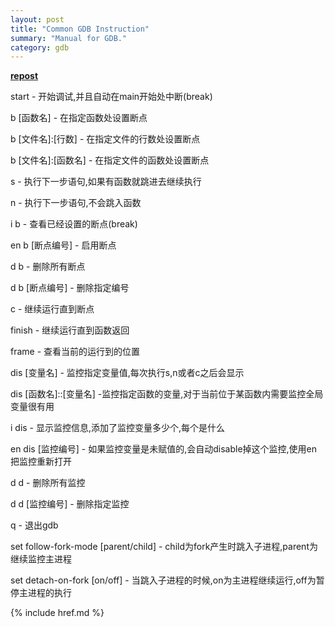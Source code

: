 ```yaml
---
layout: post
title: "Common GDB Instruction"
summary: "Manual for GDB."
category: gdb
---
```


__[repost](http://blogread.cn/it/article/941?f=footerrecommend)__  

start - 开始调试,并且自动在main开始处中断(break)

b [函数名] - 在指定函数处设置断点

b [文件名]:[行数] - 在指定文件的行数处设置断点

b [文件名]:[函数名] - 在指定文件的函数处设置断点

s - 执行下一步语句,如果有函数就跳进去继续执行

n - 执行下一步语句,不会跳入函数

i b - 查看已经设置的断点(break)

en b [断点编号] - 启用断点

d b - 删除所有断点

d b [断点编号] - 删除指定编号

c - 继续运行直到断点

finish - 继续运行直到函数返回

frame - 查看当前的运行到的位置

dis [变量名] - 监控指定变量值,每次执行s,n或者c之后会显示

dis [函数名]::[变量名] -监控指定函数的变量,对于当前位于某函数内需要监控全局变量很有用

i dis - 显示监控信息,添加了监控变量多少个,每个是什么

en dis [监控编号] - 如果监控变量是未赋值的,会自动disable掉这个监控,使用en把监控重新打开

d d - 删除所有监控

d d [监控编号] - 删除指定监控

q - 退出gdb

set follow-fork-mode [parent/child] - child为fork产生时跳入子进程,parent为继续监控主进程

set detach-on-fork [on/off] - 当跳入子进程的时候,on为主进程继续运行,off为暂停主进程的执行

{% include href.md %}
